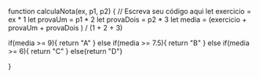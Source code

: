 function calculaNota(ex, p1, p2) {
  // Escreva seu código aqui
  let exercicio = ex * 1
  let provaUm = p1 * 2
  let provaDois = p2 * 3
  let media = (exercicio + provaUm + provaDois ) / (1 + 2 + 3)
  
  if(media >= 9){
    return "A"
  } else if(media >= 7.5){
    return "B"
  } else if(media >= 6){
    return "C"
  } else{return "D"}

  
}